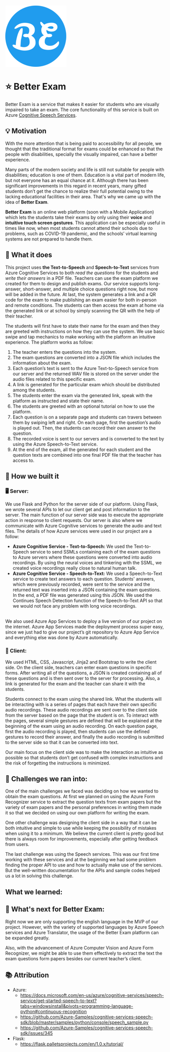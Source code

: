 ![logo](/app/static/asset/favicon/android-chrome-192x192.png)
# ⭐️ Better Exam
Better Exam is a service that makes it easier for students who are visually impaired to take an exam. The core functionality of this service is built on Azure [Cognitive Speech Services](https://azure.microsoft.com/en-us/services/cognitive-services/speech-services/). 


## 💡 Motivation
With the more attention that is being paid to accessibility for all people, we thought that the traditional format for exams could be enhanced so that the people with disabilities, specially the visually impaired, can have a better experience.

Many parts of the modern society and life is still not suitable for people with disabilities; education is one of them. Education is a vital part of modern life, but not everyone has an equal chance at it. Although there has been significant improvements in this regard in recent years, many gifted students don’t get the chance to realize their full potential owing to the lacking educational facilities in their area. That's why we came up with the idea of **Better Exam**.

**Better Exam** is an online web platform (soon with a Mobile Application) which lets the students take their exams by only using their **voice** and **intuitive touch screen gestures**. This application can be especially useful in times like now, when most students cannot attend their schools due to problems, such as COVID-19 pandemic, and the schools’ virtual learning systems are not prepared to handle them.

## 🚀 What it does
This project uses **the Text-to-Speech** and **Speech-to-Text** services from Azure Cognitive Services to both *read the questions* for the students and *write their answers* in a PDF file. 
Teachers can use the exam platform we created for them to design and publish exams. Our service supports long-answer, short-answer, and multiple choice questions right now, but more will be added in the future. At last, the system generates a link and a QR code for the exam to make publishing an exam easier for both in-person and remote conditions. The students can then access the exam at home via the generated link or at school by simply scanning the QR with the help of their teacher. <br/>

The students will first have to state their name for the exam and then they are greeted with instructions on how they can use the system. We use basic swipe and tap mechanics to make working with the platform an intuitive experience.
The platform works as follow:
1. The teacher enters the questions into the system.
2. The exam questions are converted into a JSON file which includes the information about the exam.
3. Each question’s text is sent to the Azure Text-to-Speech service from our server and the returned WAV file is stored on the server under the audio files related to this specific exam.
4. A link is generated for the particular exam which should be distributed among the students.
5. The students enter the exam via the generated link, speak with the platform as instructed and state their name.
6. The students are greeted with an optional tutorial on how to use the platform.
7. Each question is on a separate page and students can travers between them by swiping left and right. On each page, first the question’s audio is played out. Then, the students can record their own answer to the question.
8. The recorded voice is sent to our servers and is converted to the text by using the Azure Speech-to-Text service.
9. At the end of the exam, all the generated for each student and the question texts are combined into one final PDF file that the teacher has access to.

## 🔧 How we built it

### 🖥 Server:

We use Flask and Python for the server side of our platform. Using Flask, we wrote several APIs to let our client get and post information to the server. The main function of our server side was to execute the appropriate action in response to client requests. Our server is also where we communicate with Azure Cognitive services to generate the audio and text files. The details of how Azure services were used in our project are a follow:
* **Azure Cognitive Service - Text-to-Speech:** We used the Text-to-Speech service to send SSMLs containing each of the exam questions to Azure servers where these questions were converted into audio recordings. By using the neural voices and tinkering with the SSML, we created voice recordings really close to natural human talk. 
* **Azure Cognitive Service - Speech-to-Text:** We used a Speech-to-Text service to create text answers to each question. Students' answers, which were previously recorded, were sent to the service and the returned text was inserted into a JSON containing the exam questions.  In the end, a PDF file was generated using this JSON. We used the Continues Speech Detection function of the Speech-to-Text API so that we would not face any problem with long voice recordings.
<br/>
We also used Azure App Services to deploy a live version of our project on the internet. Azure App Services made the deployment process super easy, since we just had to give our project’s git repository to Azure App Service and everything else was done by Azure automatically. 


### 📱 Client:

We used HTML, CSS, Javascript, Jinja2 and Bootstrap to write the client side. On the client side, teachers can enter exam questions in specific forms. After writing all of the questions, a JSON is created containing all of these questions and is then sent over to the server for processing. Also, a link is generated for the exam and the teacher can share it with the students.<br/>

Students connect to the exam using the shared link. What the students will be interacting with is a series of pages that each have their own specific audio recordings. These audio recordings are sent over to the client side from the server based on the page that the student is on. To interact with the pages, several simple gestures are defined that will be explained at the beginning of the exam using an audio recording. On each question page, first the audio recording is played, then students can use the defined gestures to record their answer, and finally the audio recording is submitted to the server side so that it can be converted into text.<br/>

Our main focus on the client side was to make the interaction as intuitive as possible so that students don’t get confused with complex instructions and the risk of forgetting the instructions is minimized.
<br/>

## 🧗 Challenges we ran into:
One of the main challenges we faced was deciding on how we wanted to obtain the exam questions. At first we planned on using the Azure Form Recognizer service to extract the question texts from exam papers but the variety of exam papers and the personal preferences in writing them made it so that we decided on using our own platform for writing the exam.<br/>

One other challenge was designing the client side in a way that it can be both intuitive and simple to use while keeping the possibility of mistakes when using it to a minimum. We believe the current client is pretty good but there is always room for improvements, especially after getting feedback from users.<br/>

The last challenge was using the Speech services. This was our first time working with these services and at the beginning we had some problem finding the proper API to use and how to actually make use of the services. But the well-written documentation for the APIs and sample codes helped us a lot in solving this challenge. <br/>


## What we learned:

## 🎯 What's next for Better Exam:
Right now we are only supporting the english language in the MVP of our project. However, with the variety of supported languages by Azure Speech services and Azure Translator, the usage of the Better Exam platform can be expanded greatly.<br/>

Also, with the advancement of Azure Computer Vision and Azure Form Recognizer, we might be able to use them effectively to extract the text the exam questions form papers besides our current teacher’s client.

## 📚 Attribution
- Azure:
  - https://docs.microsoft.com/en-us/azure/cognitive-services/speech-service/get-started-speech-to-text?tabs=windowsinstall&pivots=programming-language-python#continuous-recognition
  - https://github.com/Azure-Samples/cognitive-services-speech-sdk/blob/master/samples/python/console/speech_sample.py
  - https://github.com/Azure-Samples/cognitive-services-speech-sdk/issues/345
- Flask:
  - https://flask.palletsprojects.com/en/1.0.x/tutorial/



